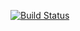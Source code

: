 [![Build Status](https://app.travis-ci.com/NonzwakaziMgxaji/registration_numbers_webapp.svg?token=8ZzAhpyr5KAkqpFu3q5u&branch=master)](https://app.travis-ci.com/NonzwakaziMgxaji/registration_numbers_webapp)